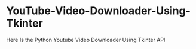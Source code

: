 # YouTube-Video-Downloader-Using-Tkinter
Here Is the Python Youtube Video Downloader Using Tkinter API
